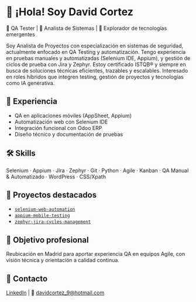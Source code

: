 # 👋 ¡Hola! Soy David Cortez

🧪 QA Tester | 🔐 Analista de Sistemas | 🤖 Explorador de tecnologías emergentes

Soy Analista de Proyectos con especialización en sistemas de seguridad, actualmente enfocado en QA Testing y automatización. Tengo experiencia en pruebas manuales y automatizadas (Selenium IDE, Appium), y gestión de ciclos de prueba con Jira y Zephyr. Estoy certificado ISTQB® y siempre en busca de soluciones técnicas eficientes, trazables y escalables. Interesado en roles híbridos que integren testing, gestión de proyectos y tecnologías como IA generativa.

## 📌 Experiencia
- QA en aplicaciones móviles (AppSheet, Appium)
- Automatización web con Selenium IDE
- Integración funcional con Odoo ERP
- Diseño técnico y documentación de pruebas

## 🛠️ Skills
Selenium · Appium · Jira · Zephyr · Git · Python · Agile · Kanban · QA Manual & Automatizado · WordPress · CSS/Xpath

## 📂 Proyectos destacados
- [`selenium-web-automation`](https://github.com/Maier-Link/selenium-web-automation)
- [`appium-mobile-testing`](https://github.com/Maier-Link/appium-mobile-testing)
- [`zephyr-jira-cycles-management`](https://github.com/Maier-Link/zephyr-jira-cycles-management)

## 📍 Objetivo profesional
Reubicación en Madrid para aportar experiencia QA en equipos Agile, con visión técnica y orientación a calidad continua.

## 🔗 Contacto
[LinkedIn](https://linkedin.com/in/david-cortez-729969308) | 📧 davidcortez_9@hotmail.com
